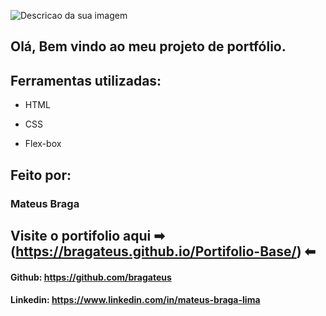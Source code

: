 ![Descricao da sua imagem](https://repository-images.githubusercontent.com/838645905/4c5666aa-376c-4faf-9bbe-db0f0e9836e8)

## Olá, Bem vindo ao meu projeto de portfólio.

## Ferramentas utilizadas:

* HTML

* CSS

* Flex-box

## Feito por:

### Mateus Braga

## Visite o portifolio aqui ➡ (https://bragateus.github.io/Portifolio-Base/)  ⬅

#### Github: https://github.com/bragateus
#### Linkedin: https://www.linkedin.com/in/mateus-braga-lima

```
